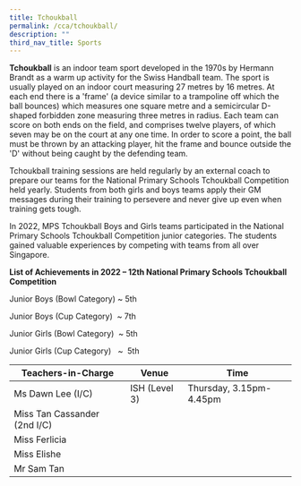 ```yaml
---
title: Tchoukball
permalink: /cca/tchoukball/
description: ""
third_nav_title: Sports
---
```

**Tchoukball** is an indoor team sport developed in the 1970s by Hermann Brandt as a warm up activity for the Swiss Handball team. The sport is usually played on an indoor court measuring 27 metres by 16 metres. At each end there is a 'frame' (a device similar to a trampoline off which the ball bounces) which measures one square metre and a semicircular D-shaped forbidden zone measuring three metres in radius. Each team can score on both ends on the field, and comprises twelve players, of which seven may be on the court at any one time. In order to score a point, the ball must be thrown by an attacking player, hit the frame and bounce outside the 'D' without being caught by the defending team.

Tchoukball training sessions are held regularly by an external coach to prepare our teams for the National Primary Schools Tchoukball Competition held yearly. Students from both girls and boys teams apply their GM messages during their training to persevere and never give up even when training gets tough.

In 2022, MPS Tchoukball Boys and Girls teams participated in the National Primary Schools Tchoukball Competition junior categories. The students gained valuable experiences by competing with teams from all over Singapore.

**List of Achievements in 2022 – 12th National Primary Schools Tchoukball Competition**

Junior Boys (Bowl Category) ~ 5th

Junior Boys (Cup Category)  ~ 7th

Junior Girls (Bowl Category)  ~ 5th

Junior Girls (Cup Category)   ~  5th

| Teachers-in-Charge | Venue | Time |
| -------- | -------- | -------- |
| Ms Dawn Lee (I/C)    | ISH (Level 3)    | Thursday, 3.15pm-4.45pm    |
| Miss Tan Cassander (2nd I/C)     |      |      |
| Miss Ferlicia     |     |      |
| Miss Elishe     |     |      |
| Mr Sam Tan     |     |      |